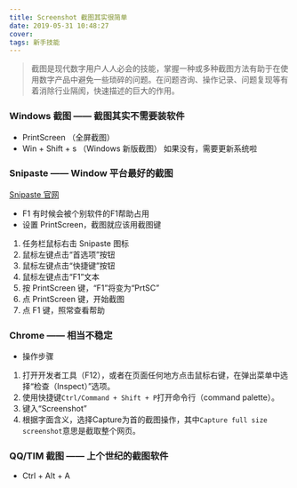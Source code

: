 ```yaml
---
title: Screenshot 截图其实很简单
date: 2019-05-31 10:48:27
cover: 
tags: 新手技能
---
```

> 截图是现代数字用户人人必会的技能，掌握一种或多种截图方法有助于在使用数字产品中避免一些琐碎的问题。在问题咨询、操作记录、问题复现等有着消除行业隔阂，快速描述的巨大的作用。

### Windows 截图 —— 截图其实不需要装软件
- PrintScreen （全屏截图）
- Win + Shift + s （Windows 新版截图）
如果没有，需要更新系统啦

### Snipaste —— Window 平台最好的截图
[Snipaste 官网]("https://www.snipaste.com/")
- F1 
有时候会被个别软件的F1帮助占用
- 设置 PrintScreen，截图就应该用截图键
1. 任务栏鼠标右击 Snipaste 图标
1. 鼠标左键点击“首选项”按钮
1. 鼠标左键点击“快捷键”按钮
1. 鼠标左键点击“F1”文本
1. 按 PrintScreen 键，“F1”将变为“PrtSC”
1. 点 PrintScreen 键，开始截图
1. 点 F1 键，照常查看帮助

### Chrome —— 相当不稳定
- 操作步骤
1. 打开开发者工具（F12），或者在页面任何地方点击鼠标右键，在弹出菜单中选择“检查（Inspect）”选项。
1. 使用快捷键`Ctrl/Command + Shift + P`打开命令行（command palette）。
1. 键入“Screenshot”
1. 根据字面含义，选择Capture为首的截图操作，其中`Capture full size screenshot`意思是截取整个网页。

### QQ/TIM 截图 —— 上个世纪的截图软件
- Ctrl + Alt + A